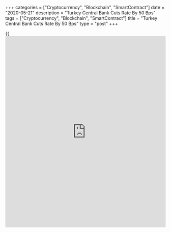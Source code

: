 +++
categories = ["Cryptocurrency", "Blockchain", "SmartContract"]
date = "2020-05-21"
description = "Turkey Central Bank Cuts Rate By 50 Bps"
tags = ["Cryptocurrency", "Blockchain", "SmartContract"]
title = "Turkey Central Bank Cuts Rate By 50 Bps"
type = "post"
+++

{{<iframe id="large-banner" src="https://www.bounty.group/#slide=28.0" width="100%" height="600" scrolling="no" style="border: 0px solid rgb(216, 221, 230); border-radius: 3px;">}}

Turkey's central bank decided to cut its interest rates by 50 basis
points as widely expected, as [coronavirus][1] pandemic dampened
exports, domestic demand and tourism.

The Monetary Policy Committee of the Central Bank of the Republic of
Turkey, led by Governor Murat Uysal, cut the [policy](https://www.fintechee.com/policy/) rate, which is the
one-week repo auction rate, to 8.25 percent from 8.75 percent.

The decision came in line with expectations. This was the fourth
reduction so far this year.

The bank observed that despite the recent weakness in the Turkish lira
due to global developments, international commodity prices, especially
crude oil and metal prices, affect inflation outlook favorably.

Consumer inflation might follow a slightly higher course in the short-
term due to seasonal and pandemic-related effects on food prices, but
demand-driven disinflationary effects will be more prevalent in the
second half of the year, the bank said.

The central bank reiterated that it will use all available instruments
in pursuit of the price stability and financial stability objectives.

Despite the fall in exports and tourism revenues due to the pandemic,
the central bank expects the current account balance to follow a
moderate course throughout the year due to the restraining effects of
commodity prices and imports.

For comments and feedback [contact](https://www.playgroundfx.com/contact/): editorial@rtt[news](https://www.letsplayfx.com/blog/forex-news-website/).com

[Economic News][2]

 **What parts of the world are seeing the best (and worst) economic
performances lately? Click[here][3] to check out our [Econ Scorecard][3]
and find out! See up-to-the-moment [ranking](https://www.playgroundfx.com/blog/crypto-exchange-ranking/)s for the best and worst
performers in [GDP][4], [unemployment rate][5], [inflation][3] and much
more.**

   1. www.rtt[news](https://www.letsplayfx.com/blog/forex-news-website/).com/list/coronavirus.aspx
   2. www.rtt[news](https://www.letsplayfx.com/blog/forex-news-website/).com/Content/EconomicNews.aspx
   3. www.rtt[news](https://www.letsplayfx.com/blog/forex-news-website/).com/economic-scorecard/world-rank/CPI/highest-performance.aspx
   4. www.rtt[news](https://www.letsplayfx.com/blog/forex-news-website/).com/economic-scorecard/world-rank/GDP/highest-performance.aspx
   5. www.rtt[news](https://www.letsplayfx.com/blog/forex-news-website/).com/economic-scorecard/world-rank/unemployment-rate/lowest-performance.aspx